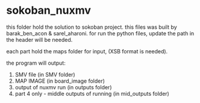 # sokoban_nuxmv

this folder hold the solution to sokoban project.
this files was built by barak_ben_acon & sarel_aharoni.
for run the python files, update the path in the header will be needed.

each part hold the maps folder for input, (XSB format is needed).

the program will output:
1. SMV file (in SMV folder)
2. MAP IMAGE (in board_image folder)
3. output of nuxmv run (in outputs folder)
4. part 4 only - middle outputs of running (in mid_outputs folder)
